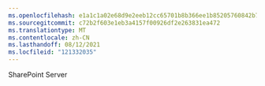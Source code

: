 ```yaml
---
ms.openlocfilehash: e1a1c1a02e68d9e2eeb12cc65701b8b366ee1b85205760842b7eea8fecfbdf19
ms.sourcegitcommit: c72b2f603e1eb3a4157f00926df2e263831ea472
ms.translationtype: MT
ms.contentlocale: zh-CN
ms.lasthandoff: 08/12/2021
ms.locfileid: "121332035"
---
```

 SharePoint Server